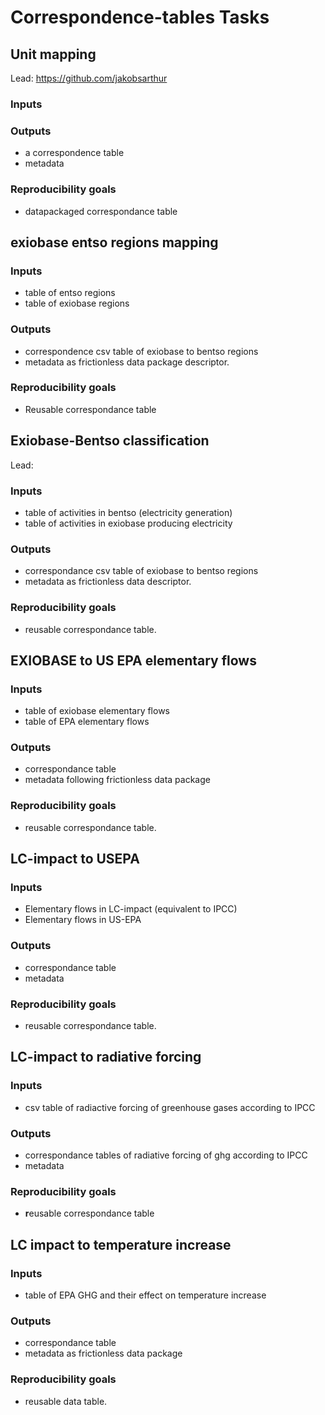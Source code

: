 # Correspondence-tables Tasks

## Unit mapping

Lead: https://github.com/jakobsarthur

### Inputs



### Outputs

 - a correspondence table 
 - metadata

### Reproducibility goals

- datapackaged correspondance table

## exiobase entso regions mapping


### Inputs
- table of entso regions
- table of exiobase regions
### Outputs
- correspondence csv table of exiobase to bentso regions
- metadata as frictionless data package descriptor.

### Reproducibility goals
- Reusable correspondance table
## Exiobase-Bentso classification

Lead:

### Inputs
- table of activities in bentso (electricity generation)
- table of activities in exiobase producing electricity
### Outputs
- correspondance csv table of exiobase to bentso regions
- metadata as frictionless data descriptor.
### Reproducibility goals
- reusable correspondance table.

## EXIOBASE to US EPA elementary flows

### Inputs
- table of exiobase elementary flows
- table of EPA elementary flows
### Outputs
- correspondance table
- metadata following frictionless data package
### Reproducibility goals
- reusable correspondance table.
## LC-impact to USEPA

### Inputs
- Elementary flows in LC-impact (equivalent to IPCC) 
- Elementary flows in US-EPA
### Outputs
- correspondance table
- metadata
### Reproducibility goals
- reusable correspondance table.
## LC-impact to radiative forcing
### Inputs
- csv table of radiactive forcing of greenhouse gases according to IPCC
### Outputs
- correspondance tables of radiative forcing of ghg according to IPCC
- metadata
### Reproducibility goals
- **r**eusable correspondance table
## LC impact to temperature increase
### Inputs
- table of EPA GHG and their effect on temperature increase

### Outputs
- correspondance table
- metadata as frictionless data package
### Reproducibility goals
- reusable data table. 
